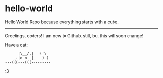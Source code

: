 # hello-world
Hello World Repo because everything starts with a cube.

---
Greetings, coders! I am new to Github, still, but this will soon change!


Have a cat:

          |\__/,|   (`\
        _.|o o  |_   ) )
    ---(((---(((---------

:3

